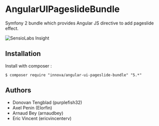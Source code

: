 # AngularUIPageslideBundle

Symfony 2 bundle which provides Angular JS directive to add pageslide effect.

![SensioLabs Insight][1]

## Installation

Install with composer :
	
	$ composer require "innova/angular-ui-pageslide-bundle" "5.*"

## Authors

* Donovan Tengblad (purplefish32)
* Axel Penin (Elorfin)
* Arnaud Bey (arnaudbey)
* Eric Vincent (ericvincenterv)

[1]: https://insight.sensiolabs.com/projects/a73f6f1a-07d1-49bd-a847-ab7b6d3fd7d5/small.png
